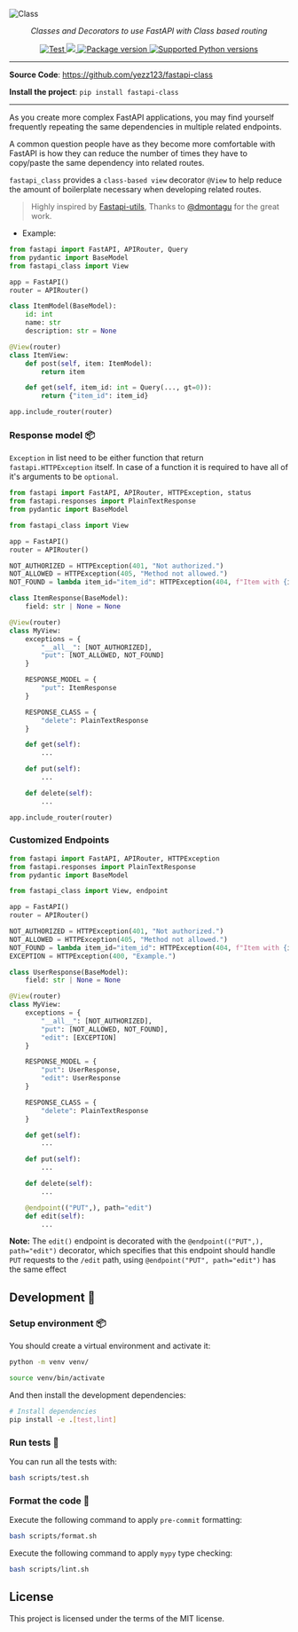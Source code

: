 ![Class](https://user-images.githubusercontent.com/52716203/137606695-f110f129-08b1-45f3-a445-962c1f28378c.png)

<p align="center">
    <em>Classes and Decorators to use FastAPI with Class based routing</em>
</p>

<p align="center">
<a href="https://github.com/yezz123/fastapi-class/actions/workflows/test.yml" target="_blank">
    <img src="https://github.com/yezz123/fastapi-class/actions/workflows/test.yml/badge.svg" alt="Test">
</a>
<a href="https://codecov.io/gh/yezz123/fastapi-class">
    <img src="https://codecov.io/gh/yezz123/fastapi-class/branch/main/graph/badge.svg"/>
</a>
<a href="https://pypi.org/project/fastapi-class" target="_blank">
    <img src="https://img.shields.io/pypi/v/fastapi-class?color=%2334D058&label=pypi%20package" alt="Package version">
</a>
<a href="https://pypi.org/project/fastapi-class" target="_blank">
    <img src="https://img.shields.io/pypi/pyversions/fastapi-class.svg?color=%2334D058" alt="Supported Python versions">
</a>
</p>

---

**Source Code**: <https://github.com/yezz123/fastapi-class>

**Install the project**: `pip install fastapi-class`

---

As you create more complex FastAPI applications, you may find yourself frequently repeating the same dependencies in multiple related endpoints.

A common question people have as they become more comfortable with FastAPI is how they can reduce the number of times they have to copy/paste the same dependency into related routes.

`fastapi_class` provides a `class-based view` decorator `@View` to help reduce the amount of boilerplate necessary when developing related routes.

> Highly inspired by [Fastapi-utils](https://fastapi-utils.davidmontague.xyz/user-guide/class-based-views/), Thanks to [@dmontagu](https://github.com/dmontagu) for the great work.

- Example:

```python
from fastapi import FastAPI, APIRouter, Query
from pydantic import BaseModel
from fastapi_class import View

app = FastAPI()
router = APIRouter()

class ItemModel(BaseModel):
    id: int
    name: str
    description: str = None

@View(router)
class ItemView:
    def post(self, item: ItemModel):
        return item

    def get(self, item_id: int = Query(..., gt=0)):
        return {"item_id": item_id}

app.include_router(router)
```

### Response model 📦

`Exception` in list need to be either function that return `fastapi.HTTPException` itself. In case of a function it is required to have all of it's arguments to be `optional`.

```py
from fastapi import FastAPI, APIRouter, HTTPException, status
from fastapi.responses import PlainTextResponse
from pydantic import BaseModel

from fastapi_class import View

app = FastAPI()
router = APIRouter()

NOT_AUTHORIZED = HTTPException(401, "Not authorized.")
NOT_ALLOWED = HTTPException(405, "Method not allowed.")
NOT_FOUND = lambda item_id="item_id": HTTPException(404, f"Item with {item_id} not found.")

class ItemResponse(BaseModel):
    field: str | None = None

@View(router)
class MyView:
    exceptions = {
        "__all__": [NOT_AUTHORIZED],
        "put": [NOT_ALLOWED, NOT_FOUND]
    }

    RESPONSE_MODEL = {
        "put": ItemResponse
    }

    RESPONSE_CLASS = {
        "delete": PlainTextResponse
    }

    def get(self):
        ...

    def put(self):
        ...

    def delete(self):
        ...

app.include_router(router)
```

### Customized Endpoints

```py
from fastapi import FastAPI, APIRouter, HTTPException
from fastapi.responses import PlainTextResponse
from pydantic import BaseModel

from fastapi_class import View, endpoint

app = FastAPI()
router = APIRouter()

NOT_AUTHORIZED = HTTPException(401, "Not authorized.")
NOT_ALLOWED = HTTPException(405, "Method not allowed.")
NOT_FOUND = lambda item_id="item_id": HTTPException(404, f"Item with {item_id} not found.")
EXCEPTION = HTTPException(400, "Example.")

class UserResponse(BaseModel):
    field: str | None = None

@View(router)
class MyView:
    exceptions = {
        "__all__": [NOT_AUTHORIZED],
        "put": [NOT_ALLOWED, NOT_FOUND],
        "edit": [EXCEPTION]
    }

    RESPONSE_MODEL = {
        "put": UserResponse,
        "edit": UserResponse
    }

    RESPONSE_CLASS = {
        "delete": PlainTextResponse
    }

    def get(self):
        ...

    def put(self):
        ...

    def delete(self):
        ...

    @endpoint(("PUT",), path="edit")
    def edit(self):
        ...
```

**Note:** The `edit()` endpoint is decorated with the `@endpoint(("PUT",), path="edit")` decorator, which specifies that this endpoint should handle `PUT` requests to the `/edit` path,
using `@endpoint("PUT", path="edit")` has the same effect

## Development 🚧

### Setup environment 📦

You should create a virtual environment and activate it:

```bash
python -m venv venv/
```

```bash
source venv/bin/activate
```

And then install the development dependencies:

```bash
# Install dependencies
pip install -e .[test,lint]
```

### Run tests 🌝

You can run all the tests with:

```bash
bash scripts/test.sh
```

### Format the code 🍂

Execute the following command to apply `pre-commit` formatting:

```bash
bash scripts/format.sh
```

Execute the following command to apply `mypy` type checking:

```bash
bash scripts/lint.sh
```

## License

This project is licensed under the terms of the MIT license.
